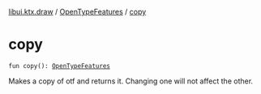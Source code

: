 [libui.ktx.draw](../index.md) / [OpenTypeFeatures](index.md) / [copy](./copy.md)

# copy

`fun copy(): `[`OpenTypeFeatures`](index.md)

Makes a copy of otf and returns it. Changing one will not affect the other.

